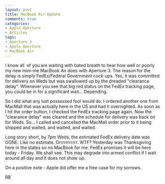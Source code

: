 ```yaml
---
layout: post
title: MacBook Air Update
comments: true
categories:
- Apple Aperture
- Articles
tags:
- Aperture 3
- Apple Aperture
- MacBook Air
---
```

I know all  of you are waiting with bated breath to hear how well or poorly my new mini-me MacBook Air does with Aperture 3. The reason for the delay is simply FedEx/Federal Government cock-ups. Yes, it was committed for delivery on Weds but was swallowed up by the dreaded "clearance delay". Whenever you see that big red status on the FedEx tracking page, you could be in for a significant wait... Depending.

So I did what any lust possessed fool would do. I ordered another one from MacMall that was actually here in the US and had it overnighted. As soon as I hit the order button, I checked the FedEx tracking page again. Now the "clearance delay" was cleared and the schedule for delivery was back on for Weds. So... I called and cancelled the MacMall order prior to it being shipped and waited, and waited, and waited.

Long story short, by 7pm Weds, the estimated FedEx delivery date was GONE. Like no estimate. Grrrrrrrrrrr. WTF? Yesterday was Thanksgiving here in the states so no MacBook for me. FedEx promises it will be here today - Friday. We shall see. This may degrade into armed conflict if I wait around all day and it does not show up.

On a positive note - Apple did offer me a free case for my sorrows.

RB
